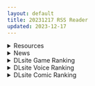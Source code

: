 ```yaml
---
layout: default
title: 20231217 RSS Reader
updated: 2023-12-17
---
```


<details class='content-parent'>
<summary>
Resources
</summary>
<details class='content-child'>
<summary>
<span class='rss-title'> [无修正] [合集] [Shibarin] 3D同人动画x15 (至2023.12.16) [patreon][自购] </span> <a class='rss-link' href='https://gmgard.com/gm124393' target='_blank'>&nbsp;</a>
<div class='rss-published'> 🕛 20231216 14:41:21</div>
</summary>
<img src="https://static.gmgard.us/Images/upload/20317162221158677.jpg" /><br /><p>Shibarin大佬的作品合集，共15v，33gb，无修正，全配音，4k60帧。</p>
</details>
<details class='content-child'>
<summary>
<span class='rss-title'> [合集][ももしば杏子 (なふたん)] 帰宅寸前その <1-2> (ゼロの使い魔) </span> <a class='rss-link' href='https://gmgard.com/gm124392' target='_blank'>&nbsp;</a>
<div class='rss-published'> 🕛 20231216 12:27:58</div>
</summary>
<img src="https://static.gmgard.us/Images/upload/96765162027575083.jpg" /><br /><p>零之使魔的考古同人。不仅题材考古，连画风也很考古。虽然看着像是远古时期的产物，但确实是最近新出的作品。可以说是高仿古董了。而且观赏性和实用性还意外地不错，是值得欣赏和收藏的佳作。</p>
</details>
<details class='content-child'>
<summary>
<span class='rss-title'> [魔穗字幕组][Collaboration Works] 都合のよいセックスフレンド? 1-4 </span> <a class='rss-link' href='https://gmgard.com/gm124391' target='_blank'>&nbsp;</a>
<div class='rss-published'> 🕛 20231216 12:02:48</div>
</summary>
<img src="https://iili.io/JuePU9j.gif" /><br /><p>男主跟5名女性之间的故事 只当炮友不当老婆的那种</p>
</details>
<details class='content-child'>
<summary>
<span class='rss-title'> [游戏合集] [URURUC]社团合集㉔(8部) [樱盒/2GB] </span> <a class='rss-link' href='https://gmgard.com/gm124390' target='_blank'>&nbsp;</a>
<div class='rss-published'> 🕛 20231216 11:35:01</div>
</summary>
<img src="https://file.cangku.moe/images/d85e99b32dba96f2f79dba0e085d8dd4.webp" /><br /><p>此贴纪念galgame终点论坛</p>
</details>
<details class='content-child'>
<summary>
<span class='rss-title'> [游戏合集] [愚痴ヲタ畑]社团合集㉓(4部) [樱盒/6GB] </span> <a class='rss-link' href='https://gmgard.com/gm124389' target='_blank'>&nbsp;</a>
<div class='rss-published'> 🕛 20231216 11:32:26</div>
</summary>
<img src="https://file.cangku.moe/images/91ae540f619e93e995858d7eb47707a0.webp" /><br /><p>此贴纪念galgame终点论坛</p>
</details>
<details class='content-child'>
<summary>
<span class='rss-title'> [游戏合集] [Autonoe]社团合集㉒(21部) [樱盒/13GB] </span> <a class='rss-link' href='https://gmgard.com/gm124388' target='_blank'>&nbsp;</a>
<div class='rss-published'> 🕛 20231216 11:29:54</div>
</summary>
<img src="https://file.cangku.moe/images/5ba2cbf9acc03a5880579f1de9eaefe3.webp" /><br /><p>此贴纪念galgame终点论坛</p>
</details>
<details class='content-child'>
<summary>
<span class='rss-title'> [游戏合集] 画师M&M合集㉑(35部+本子CG等) [樱盒/78GB] </span> <a class='rss-link' href='https://gmgard.com/gm124387' target='_blank'>&nbsp;</a>
<div class='rss-published'> 🕛 20231216 11:26:37</div>
</summary>
<img src="https://file.cangku.moe/images/88b303b42f7a2462fb456d18783b86e9.webp" /><br /><p>此贴纪念秒传逝去</p>
</details>
<details class='content-child'>
<summary>
<span class='rss-title'> [P站ID=3384404][Sakimichan] sakimichan 2023.12月更 207-208期[patreon] </span> <a class='rss-link' href='https://gmgard.com/gm124386' target='_blank'>&nbsp;</a>
<div class='rss-published'> 🕛 20231216 11:24:34</div>
</summary>
<img src="https://static.gmgard.us/Images/upload/19788161842174031.jpg" /><br /><p>夸克盘/禁止在线解压</p>
</details>
<details class='content-child'>
<summary>
<span class='rss-title'> [R18资源相关][悬赏金额:200]求个游戏名字或者压缩包密码 </span> <a class='rss-link' href='https://gmgard.com/gm124384' target='_blank'>&nbsp;</a>
<div class='rss-published'> 🕛 20231216 07:35:21</div>
</summary>
<img src="https://static.gmgard.us/Images/upload/9414160120082705.jpg" /><br /><p>
链接: https://pan.baidu.com/s/1bpa5LI8v3VR22ON2rxVaUg?pwd=6a7j 提取码: 6a7j 复制这段内容后打开百度网盘手机App，操作更方便哦
--来自百度网盘超级会员v6的分享
&nbsp;</p>
</details>
<details class='content-child'>
<summary>
<span class='rss-title'> [P站ID=92304484][lovetomato]《女友瑶瑶合集》 </span> <a class='rss-link' href='https://gmgard.com/gm124385' target='_blank'>&nbsp;</a>
<div class='rss-published'> 🕛 20231216 07:30:42</div>
</summary>
<img src="https://static.gmgard.us/Images/upload/14598161530418588.jpg" /><br /><p>经作者同意代发分享。</p>
</details>

</details>
<details class='content-parent'>
<summary>
News
</summary>
<details class='content-child'>
<summary>
<span class='rss-title'> Steam紳士舍監管理《管理員的窺視》好評發售，黃毛橫刀奪愛快樂啟動 </span> <a class='rss-link' href='https://www.4gamers.com.tw/news/detail/61669/peeping-dorm-manager-steam-now-on-sale' target='_blank'>&nbsp;</a>
<div class='rss-published'> 🕛 20231216 14:49:36</div>
</summary>
<img src="https://img.4gamers.com.tw/news-image/06fea2a4-6ccf-41c3-ba1e-efdb2800022e.jpg"/>
有管理員就安心
</details>

</details>
<details class='content-parent'>
<summary>
DLsite Game Ranking
</summary>
<details class='content-child'>
<summary>
<span class='rss-title'> えちクラDLC「娼館ステージ」 [azcat] </span> <a class='rss-link' href='https://www.dlsite.com/maniax/work/=/product_id/RJ01124087.html' target='_blank'>&nbsp;</a>
<div class='rss-published'> 🕛 20231217 13:09:39</div>
</summary>
<img src ="http://img.dlsite.jp/modpub/images2/work/doujin/RJ01125000/RJ01124087_img_main.jpg"/><br/>えちクラのDLCが登場! 非攻略型のステージ「娼館」がお楽しみ頂けます。
</details>
<details class='content-child'>
<summary>
<span class='rss-title'> 【壁尻特化】異次元の少子化性策 ～あなたは国家公認の”中出し専門種付け師”に採用されました!～ [負け負け帝国] </span> <a class='rss-link' href='https://www.dlsite.com/maniax/work/=/product_id/RJ01118150.html' target='_blank'>&nbsp;</a>
<div class='rss-published'> 🕛 20231217 13:09:39</div>
</summary>
<img src ="http://img.dlsite.jp/modpub/images2/work/doujin/RJ01119000/RJ01118150_img_main.jpg"/><br/>かつてない少子化が進んだ現代社会。そんな時、国家から発令されたのは『異次元の少子化性策』。その内容は……種付け適性のある男性を国家公認の【種付け師】に任命し、10代から30代までの女性に対しての種付け義務を課す代わりに、無責任種付けを命じるという、前代未聞の性策だった!種付け師に選ばれた主人公は、まず種付け研修施設で種付け50人を目指すことになる。
</details>
<details class='content-child'>
<summary>
<span class='rss-title'> 忍堕とし [まろん☆まろん] </span> <a class='rss-link' href='https://www.dlsite.com/maniax/work/=/product_id/RJ01052320.html' target='_blank'>&nbsp;</a>
<div class='rss-published'> 🕛 20231217 13:09:39</div>
</summary>
<img src ="http://img.dlsite.jp/modpub/images2/work/doujin/RJ01053000/RJ01052320_img_main.jpg"/><br/>クリックで簡単に調教が楽しめる おさわり調教シミュレーションゲーム!!!たくさんのシーンがあるため、飽きることなく調教を楽しめます!!!調教シーンはフルアニメ&フルボイス! Live2Dを利用したぬるぬると動くアニメーション調教を、ぜひ体感してください!
</details>
<details class='content-child'>
<summary>
<span class='rss-title'> えちクラ～えっち&クラフト～ [azcat] </span> <a class='rss-link' href='https://www.dlsite.com/maniax/work/=/product_id/RJ434109.html' target='_blank'>&nbsp;</a>
<div class='rss-published'> 🕛 20231217 13:09:39</div>
</summary>
<img src ="http://img.dlsite.jp/modpub/images2/work/doujin/RJ435000/RJ434109_img_main.jpg"/><br/>えっちなクラフトゲームが登場! えっちに変えられたクラフトワールドをモンスターや女の子とHしながら開拓しよう!
</details>
<details class='content-child'>
<summary>
<span class='rss-title'> スク水少女快楽拷問シミュレーション【放課後の体育倉庫で止まない絶頂地獄】 [紺色くらぶ] </span> <a class='rss-link' href='https://www.dlsite.com/maniax/work/=/product_id/RJ01111622.html' target='_blank'>&nbsp;</a>
<div class='rss-published'> 🕛 20231217 13:09:39</div>
</summary>
<img src ="http://img.dlsite.jp/modpub/images2/work/doujin/RJ01112000/RJ01111622_img_main.jpg"/><br/>体育倉庫で無理やりイカせ続ける!強制絶頂Live2Dフルアニメーション&フルボイス!
</details>

</details>
<details class='content-parent'>
<summary>
DLsite Voice Ranking
</summary>
<details class='content-child'>
<summary>
<span class='rss-title'> 【碧蓝航线ASMR】治愈指挥官小分队!信浓的恬眠幻梦 [アトリエメール] </span> <a class='rss-link' href='https://www.dlsite.com/maniax/work/=/product_id/RJ01127807.html' target='_blank'>&nbsp;</a>
<div class='rss-published'> 🕛 20231217 13:09:42</div>
</summary>
<img src ="http://img.dlsite.jp/modpub/images2/work/doujin/RJ01128000/RJ01127807_img_main.jpg"/><br/>「汝若寻求慰藉,妾身自当予取予求…」
</details>
<details class='content-child'>
<summary>
<span class='rss-title'> 【碧藍航線ASMR】治愈指揮官小分隊!信濃的恬眠幻夢 [アトリエメール] </span> <a class='rss-link' href='https://www.dlsite.com/maniax/work/=/product_id/RJ01127811.html' target='_blank'>&nbsp;</a>
<div class='rss-published'> 🕛 20231217 13:09:42</div>
</summary>
<img src ="http://img.dlsite.jp/modpub/images2/work/doujin/RJ01128000/RJ01127811_img_main.jpg"/><br/>「汝若尋求慰藉,妾身自當予取予求…」
</details>
<details class='content-child'>
<summary>
<span class='rss-title'> 【初恋えっち】押しかけ同棲ギャル。誘惑JKリオちゃんとの甘々ラブハメ生活。 [桃色みんと] </span> <a class='rss-link' href='https://www.dlsite.com/maniax/work/=/product_id/RJ01112220.html' target='_blank'>&nbsp;</a>
<div class='rss-published'> 🕛 20231217 13:09:42</div>
</summary>
<img src ="http://img.dlsite.jp/modpub/images2/work/doujin/RJ01113000/RJ01112220_img_main.jpg"/><br/>あなたをどう見ても性的に愛してる従妹JKのリオちゃん。初恋の貴方と甘イチャ性活の為にやってきた♪ぐいぐい～っとえちえち誘惑してくる小悪魔JKリオちゃんは、意外と......?「このナマチチでぇ...イイコト...してあげちゃうんだけどなぁ...♪」
</details>
<details class='content-child'>
<summary>
<span class='rss-title'> 双子ロリ爆乳の媚び媚びお兄ちゃん誘惑【ロリ爆乳の双子が大好きなお兄ちゃんをメロメロにして、気持ちいいお漏らしぴゅっぴゅをさせる話】 [常世常闇所々] </span> <a class='rss-link' href='https://www.dlsite.com/maniax/work/=/product_id/RJ01096800.html' target='_blank'>&nbsp;</a>
<div class='rss-published'> 🕛 20231217 13:09:42</div>
</summary>
<img src ="http://img.dlsite.jp/modpub/images2/work/doujin/RJ01097000/RJ01096800_img_main.jpg"/><br/>ロリ爆乳の双子が大好きな親戚のお兄ちゃんを誘惑して、メロメロにさせてしまう甘々なマゾ向けの話です。女の子達に結婚を迫られるお兄ちゃん…左右から柔らかくて大きいおっぱいを押し付けられたり、耳を小さなお口でしゃぶられたり、少しずつ双子の魅力にハマっていきます…お兄ちゃんは魅惑的なロリ姉妹に負けてしまうのでしょうか?CV みもりあいの様
</details>
<details class='content-child'>
<summary>
<span class='rss-title'> 職員室でも保健室でも自宅でも! メスガキな教え子はイタズラしまくる! [ファウナス] </span> <a class='rss-link' href='https://www.dlsite.com/maniax/work/=/product_id/RJ01018155.html' target='_blank'>&nbsp;</a>
<div class='rss-published'> 🕛 20231217 13:09:42</div>
</summary>
<img src ="http://img.dlsite.jp/modpub/images2/work/doujin/RJ01019000/RJ01018155_img_main.jpg"/><br/>職員室で休憩中、なんとなくスマホでロリ画像を見ているあなた。 そんなところを教え子のシロに見られてしまいます......
</details>

</details>
<details class='content-parent'>
<summary>
DLsite Comic Ranking
</summary>
<details class='content-child'>
<summary>
<span class='rss-title'> 家が湿気過ぎて生えてきた幻覚誘発するキノコを誤食して発情したあとのあれやこれ [捕食少女] </span> <a class='rss-link' href='https://www.dlsite.com/maniax/work/=/product_id/RJ01114389.html' target='_blank'>&nbsp;</a>
<div class='rss-published'> 🕛 20231217 13:09:44</div>
</summary>
<img src ="http://img.dlsite.jp/modpub/images2/work/doujin/RJ01115000/RJ01114389_img_main.jpg"/><br/>これはごく普通すぎて普通でしかない一人の女子大学生の日常ストーリーです。 家の中が湿気てキノコが生えることになり、好奇心からそのキノコを誤って摂取した結果、幻覚を体験します。本文は52ページ。特典のおまけ2枚付きです。
</details>
<details class='content-child'>
<summary>
<span class='rss-title'> まんこく武術会3〜鬼逝き⭐くノ一拷問編〜 [岡本画伯] </span> <a class='rss-link' href='https://www.dlsite.com/maniax/work/=/product_id/RJ01093491.html' target='_blank'>&nbsp;</a>
<div class='rss-published'> 🕛 20231217 13:09:44</div>
</summary>
<img src ="http://img.dlsite.jp/modpub/images2/work/doujin/RJ01094000/RJ01093491_img_main.jpg"/><br/>女子高生くノ一 が魔人を絶滅させるべく立ち上がった! しかし返り討ちに遭い、魔人たちの【快楽忍術】の餌食になってしまう・・!
</details>
<details class='content-child'>
<summary>
<span class='rss-title'> 平凡JKとふしぎなおクスリ [Yumemi Dream Land] </span> <a class='rss-link' href='https://www.dlsite.com/maniax/work/=/product_id/RJ01072394.html' target='_blank'>&nbsp;</a>
<div class='rss-published'> 🕛 20231217 13:09:44</div>
</summary>
<img src ="http://img.dlsite.jp/modpub/images2/work/doujin/RJ01073000/RJ01072394_img_main.jpg"/><br/>クラスの人気者に誘われて、カラオケに行った平凡なJKミキ。気が付けば、2つの穴の処女が奪われていて……。
</details>
<details class='content-child'>
<summary>
<span class='rss-title'> メイド教育3-没落貴族瑠璃川椿- [きょくちょ局] </span> <a class='rss-link' href='https://www.dlsite.com/maniax/work/=/product_id/RJ417751.html' target='_blank'>&nbsp;</a>
<div class='rss-published'> 🕛 20231217 13:09:44</div>
</summary>
<img src ="http://img.dlsite.jp/modpub/images2/work/doujin/RJ418000/RJ417751_img_main.jpg"/><br/>『メイド教育。』第三弾! 昨晩の『教育』から一夜明け、ご主人様に呼び出された元貴族、瑠璃川 椿は、後輩が側にいるにも関わらず、廊下で手淫され想像以上に感じてしまう…。 自分の身体の変化に戸惑いつつも、貴族の誇りを失わぬように気丈に振る舞う椿… 。だが、毎日続く変態的なメイド教育に、次第に心と身体を快楽に蝕まれていく…!  恥辱にまみれた表情を浮かべ白く柔らかいおっぱいをさらす元令嬢の痴態をぜひご堪能くださいっ!
</details>
<details class='content-child'>
<summary>
<span class='rss-title'> 今日の天気は雨時々家出JK [Yumemi Dream Land] </span> <a class='rss-link' href='https://www.dlsite.com/maniax/work/=/product_id/RJ01084653.html' target='_blank'>&nbsp;</a>
<div class='rss-published'> 🕛 20231217 13:09:44</div>
</summary>
<img src ="http://img.dlsite.jp/modpub/images2/work/doujin/RJ01085000/RJ01084653_img_main.jpg"/><br/>雨の日に出会った家出少女、美咲。泊めてあげた俺に対して、彼女はその身体で『お礼』をしようとする……。
</details>

</details>
